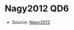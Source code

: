 <a name="material" />

# Nagy2012 QD6
<script type="application/ld+json">
  {
    "@context": "https://schema.org/",
    "@type": "ChemicalSubstance",
    "http://purl.org/dc/terms/conformsTo":
      {
        "@type": "CreativeWork",
        "@id": "https://bioschemas.org/profiles/ChemicalSubstance/0.4-RELEASE/"
      },
    "@id": "https://egonw.github.io/nanowiki/nanowiki132.html#material",
    "name": "Nagy2012 QD6",
    "sameAs": "http://127.0.0.1/mediawiki/index.php/Special:URIResolver/Nagy2012_QD6"
  }
</script>


* Source: [Nagy2012](Nagy2012.md)
